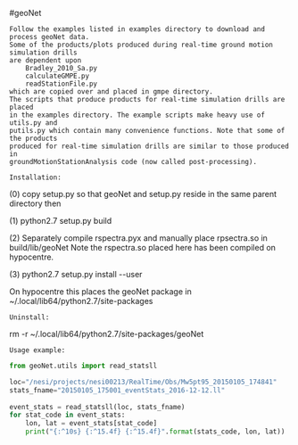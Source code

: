 #geoNet
```
Follow the examples listed in examples directory to download and process geoNet data.
Some of the products/plots produced during real-time ground motion simulation drills 
are dependent upon 
    Bradley_2010_Sa.py  
    calculateGMPE.py  
    readStationFile.py
which are copied over and placed in gmpe directory. 
The scripts that produce products for real-time simulation drills are placed 
in the examples directory. The example scripts make heavy use of utils.py and 
putils.py which contain many convenience functions. Note that some of the products
produced for real-time simulation drills are similar to those produced in 
groundMotionStationAnalysis code (now called post-processing).
```

```
Installation:
```
(0) copy setup.py so that geoNet and setup.py reside in the same parent directory then

(1) python2.7 setup.py build

(2) Separately compile rspectra.pyx  and manually place rpsectra.so in build/lib/geoNet
    Note the rspectra.so placed here has been compiled on hypocentre.

(3) python2.7 setup.py install --user 

  On hypocentre this places the geoNet package in ~/.local/lib64/python2.7/site-packages

```
Uninstall:
```
  rm -r ~/.local/lib64/python2.7/site-packages/geoNet

```
Usage example:
```
```python
from geoNet.utils import read_statsll

loc="/nesi/projects/nesi00213/RealTime/Obs/Mw5pt95_20150105_174841"
stats_fname="20150105_175001_eventStats_2016-12-12.ll"
  
event_stats = read_statsll(loc, stats_fname)
for stat_code in event_stats:
    lon, lat = event_stats[stat_code]
    print("{:^10s} {:^15.4f} {:^15.4f}".format(stats_code, lon, lat))
